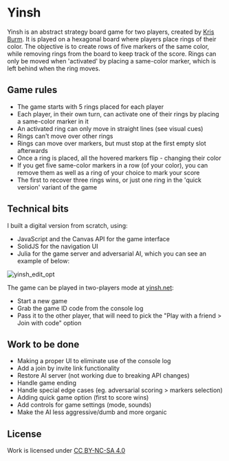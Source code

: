 # Yinsh

Yinsh is an abstract strategy board game for two players, created by [Kris Burm](https://en.wikipedia.org/wiki/Kris_Burm). It is played on a hexagonal board where players place rings of their color. The objective is to create rows of five markers of the same color, while removing rings from the board to keep track of the score. Rings can only be moved when 'activated' by placing a same-color marker, which is left behind when the ring moves. 

## Game rules
- The game starts with 5 rings placed for each player
- Each player, in their own turn, can activate one of their rings by placing a same-color marker in it
- An activated ring can only move in straight lines (see visual cues)
- Rings can't move over other rings
- Rings can move over markers, but must stop at the first empty slot afterwards
- Once a ring is placed, all the hovered markers flip - changing their color
- If you get five same-color markers in a row (of your color), you can remove them as well as a ring of your choice to mark your score
- The first to recover three rings wins, or just one ring in the 'quick version' variant of the game

## Technical bits
I built a digital version from scratch, using:
- JavaScript and the Canvas API for the game interface
- SolidJS for the navigation UI
- Julia for the game server and adversarial AI, which you can see an example of below:


![yinsh_edit_opt](https://github.com/danvinci/yinsh/assets/15657499/20dca6f6-c764-47a3-ac8b-8ababccaefd8)


The game can be played in two-players mode at [yinsh.net](https://yinsh.net/): 
- Start a new game
- Grab the game ID code from the console log
- Pass it to the other player, that will need to pick the "Play with a friend > Join with code" option

## Work to be done
- Making a proper UI to eliminate use of the console log
- Add a join by invite link functionality
- Restore AI server (not working due to breaking API changes)
- Handle game ending
- Handle special edge cases (eg. adversarial scoring > markers selection)
- Adding quick game option (first to score wins)
- Add controls for game settings (mode, sounds)
- Make the AI less aggressive/dumb and more organic

## License
Work is licensed under [CC BY-NC-SA 4.0](https://creativecommons.org/licenses/by-nc-sa/4.0/)
